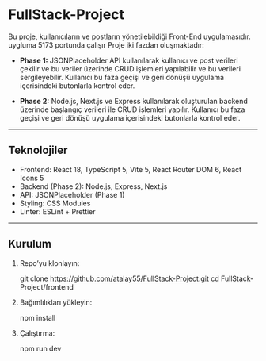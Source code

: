 # FullStack-Project

Bu proje, kullanıcıların ve postların yönetilebildiği Front-End  uygulamasıdır. uygluma 5173 portunda çalışır
Proje iki fazdan oluşmaktadır:

- **Phase 1:** JSONPlaceholder API kullanılarak kullanıcı ve post verileri çekilir ve bu veriler üzerinde CRUD işlemleri yapılabilir ve bu verileri sergileyebilir. Kullanıcı bu faza geçişi ve geri dönüşü uygulama içerisindeki butonlarla kontrol eder.

- **Phase 2:** Node.js, Next.js ve Express kullanılarak oluşturulan backend üzerinde başlangıç verileri ile CRUD işlemleri yapılır. Kullanıcı bu faza geçişi ve geri dönüşü uygulama içerisindeki butonlarla kontrol eder.

---

## Teknolojiler

- Frontend: React 18, TypeScript 5, Vite 5, React Router DOM 6, React Icons 5  
- Backend (Phase 2): Node.js, Express, Next.js  
- API: JSONPlaceholder (Phase 1)  
- Styling: CSS Modules  
- Linter: ESLint + Prettier  

---

## Kurulum

1. Repo’yu klonlayın:

    git clone https://github.com/atalay55/FullStack-Project.git
    cd FullStack-Project/frontend

2. Bağımlılıkları yükleyin:

    npm install

3. Çalıştırma:

    npm run dev
